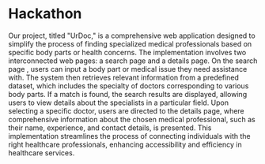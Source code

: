 # Hackathon
Our project, titled "UrDoc," is a comprehensive web application designed to simplify the process of finding specialized medical professionals based on specific body parts or health concerns. The implementation involves two interconnected web pages: a search page and a details page. On the search page , users can input a body part or medical issue they need assistance with. The system then retrieves relevant information from a predefined dataset, which includes the specialty of doctors corresponding to various body parts. If a match is found, the search results are displayed, allowing users to view details about the specialists in a particular field. Upon selecting a specific doctor, users are directed to the details page, where comprehensive information about the chosen medical professional, such as their name, experience, and contact details, is presented. This implementation streamlines the process of connecting individuals with the right healthcare professionals, enhancing accessibility and efficiency in healthcare services.
